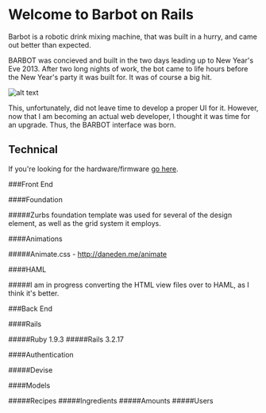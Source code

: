 Welcome to Barbot on Rails
======

Barbot is a robotic drink mixing machine, that was built in a hurry, and came out better than expected.

BARBOT was concieved and built in the two days leading up to New Year's Eve 2013. After two long nights of work, the bot came to life hours before the New Year's party it was built for. It was of course a big hit.

![alt text](http://blnorris.com/barbot/img/front.jpg "Barbot Alpha 1")

This, unfortunately, did not leave time to develop a proper UI for it. However, now that I am becoming an actual web developer, I thought it was time for an upgrade. Thus, the BARBOT interface was born.




Technical
------
If you're looking for the hardware/firmware [go here](https://github.com/BLNorris/BarBot).


###Front End

####Foundation

#####Zurbs foundation template was used for several of the design element, as well as the grid system it employs.

####Animations

#####Animate.css - http://daneden.me/animate

####HAML

#####I am in progress converting the HTML view files over to HAML, as I think it's better.


###Back End

####Rails

#####Ruby 1.9.3
#####Rails 3.2.17

####Authentication

#####Devise

####Models

#####Recipes
#####Ingredients
#####Amounts
#####Users